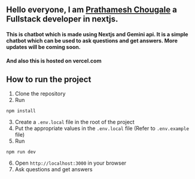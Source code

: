 ## Hello everyone, I am [Prathamesh Chougale](https://www.linkedin.com/in/prathamesh-chougale/) a Fullstack developer in nextjs.

#### This is chatbot which is made using Nextjs and Gemini api. It is a simple chatbot which can be used to ask questions and get answers. More updates will be coming soon.
#### And also this is hosted on vercel.com 

## How to run the project
1. Clone the repository
2. Run 
```terminal
npm install
```
3. Create a `.env.local` file in the root of the project
4. Put the appropriate values in the `.env.local` file (Refer to `.env.example` file)
5. Run 
 ```terminal
 npm run dev
 ```
6. Open `http://localhost:3000` in your browser
7. Ask questions and get answers
